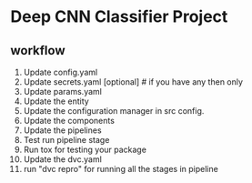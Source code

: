 # Deep CNN Classifier Project

## workflow

1. Update config.yaml 
2. Update secrets.yaml [optional] # if you have any then only
3. Update params.yaml
4. Update the entity
5. Update the configuration manager in src config.
6. Update the components
7. Update the pipelines
8. Test run pipeline stage
9. Run tox for testing your package
10. Update the dvc.yaml
11. run "dvc repro" for running all the stages in pipeline
